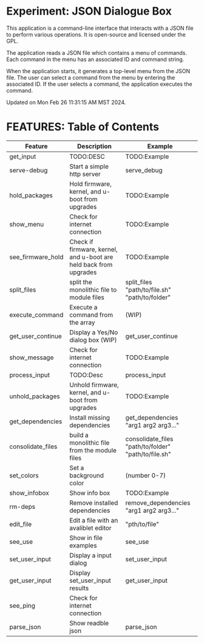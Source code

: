 # Experiment: JSON Dialogue Box
This application is a command-line interface that interacts with a JSON file to perform various operations. It is open-source and licensed under the GPL.

The application reads a JSON file which contains a menu of commands. Each command in the menu has an associated ID and command string.

When the application starts, it generates a top-level menu from the JSON file. The user can select a command from the menu by entering the associated ID. If the user selects a command, the application executes the command.

Updated on Mon Feb 26 11:31:15 AM MST 2024.

# FEATURES: Table of Contents
| Feature | Description | Example |
| --- | --- | --- |
| get_input | TODO:DESC | TODO:Example | TODO:|
| serve-debug | Start a simple http server | serve_debug | TODO:|
| hold_packages | Hold firmware, kernel, and u-boot from upgrades | TODO:Example | TODO:|
| show_menu | Check for internet connection | TODO:Example | TODO:|
| see_firmware_hold | Check if firmware, kernel, and u-boot are held back from upgrades | TODO:Example | TODO:|
| split_files | split the monolithic file to module files | split_files "path/to/file.sh" "path/to/folder" | TODO:|
| execute_command | Execute a command from the array | (WIP) | TODO:|
| get_user_continue | Display a Yes/No dialog box (WIP) | get_user_continue | TODO:|
| show_message | Check for internet connection | TODO:Example | TODO:|
| process_input | TODO:Desc | process_input | TODO:|
| unhold_packages | Unhold firmware, kernel, and u-boot from upgrades | TODO:Example | TODO:|
| get_dependencies | Install missing dependencies | get_dependencies "arg1 arg2 arg3..." | TODO:|
| consolidate_files | build a monolithic file from the module files | consolidate_files "path/to/folder" "path/to/file.sh" | TODO:|
| set_colors | Set a background color | (number 0-7) | TODO:|
| show_infobox | Show info box | TODO:Example | TODO:|
| rm-deps | Remove installed dependencies | remove_dependencies "arg1 arg2 arg3..." | TODO:|
| edit_file | Edit a file with an avaliblet editor | "pth/to/file" | TODO:|
| see_use | Show in file examples | see_use | TODO:|
| set_user_input | Display a input dialog | set_user_input | TODO:|
| get_user_input | Display set_user_input results | get_user_input | TODO:|
| see_ping | Check for internet connection |  | TODO:|
| parse_json | Show readble json | parse_json | TODO:|


